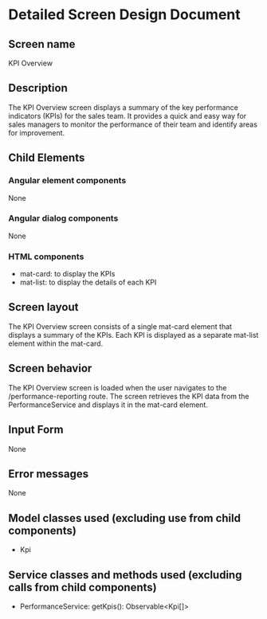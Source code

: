# Detailed Screen Design Document
## Screen name
KPI Overview

## Description
The KPI Overview screen displays a summary of the key performance indicators (KPIs) for the sales team. It provides a quick and easy way for sales managers to monitor the performance of their team and identify areas for improvement.

## Child Elements
### Angular element components
None

### Angular dialog components
None

### HTML components
- mat-card: to display the KPIs
- mat-list: to display the details of each KPI

## Screen layout
The KPI Overview screen consists of a single mat-card element that displays a summary of the KPIs. Each KPI is displayed as a separate mat-list element within the mat-card.

## Screen behavior
The KPI Overview screen is loaded when the user navigates to the /performance-reporting route. The screen retrieves the KPI data from the PerformanceService and displays it in the mat-card element.

## Input Form
None

## Error messages
None

## Model classes used (excluding use from child components)
- Kpi

## Service classes and methods used (excluding calls from child components)
- PerformanceService: getKpis(): Observable<Kpi[]>
